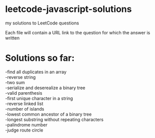 # leetcode-javascript-solutions
my solutions to LeetCode questions

Each file will contain a URL link to the question for which the answer is written

# Solutions so far:
  -find all duplicates in an array  
  -reverse string  
  -two sum  
  -serialize and deserealize a binary tree  
  -valid parenthesis  
  -first unique character in a string  
  -reverse linked list  
  -number of islands  
  -lowest common ancestor of a binary tree  
  -longest substring without repeating characters  
  -palindrome number  
  -judge route circle  
